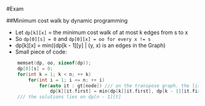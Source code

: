 #Exam

##Minimum cost walk by dynamic programming
- Let `dp[k][x]` = the minimum cost walk of at most k edges from s to x
- So `dp[0][s] = 0` and `dp[0][x] = oo for every x != s`
- dp[k][x] = min({dp[k - 1][y] | (y, x) is an edges in the Graph)
- Small piece of code:

```c++
    memset(dp, oo, sizeof(dp));
    dp[0][s] = 0;
    for(int k = 1; k < n; ++ k)
        for(int i = 1; i <= n; ++ i)
            for(auto it : gt[node]) /// on the transpose graph. the list gt[node] contains pairs (nextNode, edgeCost)
                dp[k][it.first] = min(dp[k][it.first], dp[k - 1][it.first] + it.second)
    /// the solutions lies on dp[n - 1][t]
```
